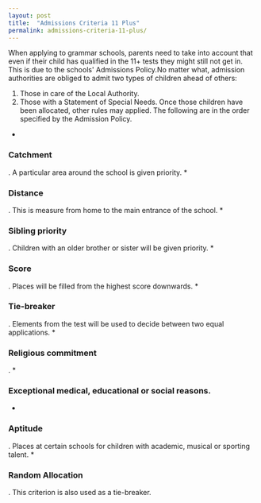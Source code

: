 ```yaml
---
layout: post
title:  "Admissions Criteria 11 Plus"
permalink: admissions-criteria-11-plus/
---
```

When applying to grammar schools, parents need to take into account that even
if their child has qualified in the 11+ tests they might still not get in.
This is due to the schools' Admissions Policy.No matter what, admission
authorities are obliged to admit two types of children ahead of others:

1. Those in care of the Local Authority. 
2. Those with a Statement of Special Needs. 
Once those children have been allocated, other rules may applied. The
following are in the order specified by the Admission Policy.

* 

### Catchment

. A particular area around the school is given priority. 
* 

### Distance

. This is measure from home to the main entrance of the school. 
* 

### Sibling priority

. Children with an older brother or sister will be given priority. 
* 

### Score

. Places will be filled from the highest score downwards. 
* 

### Tie-breaker

. Elements from the test will be used to decide between two equal applications. 
* 

### Religious commitment

. 
* 

### Exceptional medical, educational or social reasons.

* 

### Aptitude

. Places at certain schools for children with academic, musical or sporting talent. 
* 

### Random Allocation

. This criterion is also used as a tie-breaker.
